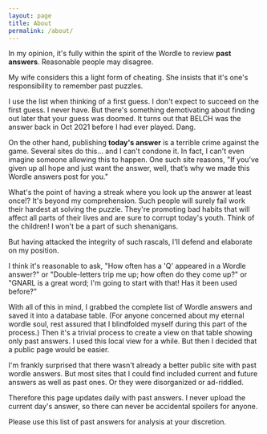 ```yaml
---
layout: page
title: About
permalink: /about/
---
```


In my opinion, it's fully within the spirit of the Wordle to review **past answers**.
Reasonable people may disagree.

My wife considers this a light form of cheating. 
She insists that it's one's responsibility to remember past puzzles.

I use the list when thinking of a first guess. I don't expect to succeed on the first guess.
I never have.
But there's something demotivating about finding out later that your guess was doomed.
It turns out that BELCH was the answer back in Oct 2021 before I had ever played. Dang.

On the other hand, publishing **today's answer** is a terrible crime against the game.
Several sites do this... and I can't condone it. 
In fact, I can't even imagine someone allowing this to happen.
One such site reasons, "If you’ve given up all hope and just want the answer, well, that’s why we made this Wordle answers post for you."

What's the point of having a streak where you look up the answer at least once!? It's beyond my comprehension.
Such people will surely fail work their hardest at solving the puzzle.
They're promoting bad habits that will affect all parts of their lives and are sure to corrupt today's youth.
Think of the children! 
I won't be a part of such shenanigans.

But having attacked the integrity of such rascals, I'll defend and elaborate on my position.

I think it's reasonable to ask, "How often has a 'Q' appeared in a Wordle answer?" or 
"Double-letters trip me up; how often do they come up?" or 
"GNARL is a great word; I'm going to start with that! Has it been used before?"

With all of this in mind, I grabbed the complete list of Wordle answers and saved it into a database table.
(For anyone concerned about my eternal wordle soul, rest assured that I blindfolded myself during this part of the process.)
Then it's a trivial process to create a view on that table showing only past answers.
I used this local view for a while.
But then I decided that a public page would be easier.

I'm frankly surprised that there wasn't already a better public site with past wordle answers.
But most sites that I could find included current and future answers as well as past ones.
Or they were disorganized or ad-riddled.

Therefore this page updates daily with past answers. 
I never upload the current day's answer, so there can never be accidental spoilers for anyone.

Please use this list of past answers for analysis at your discretion.